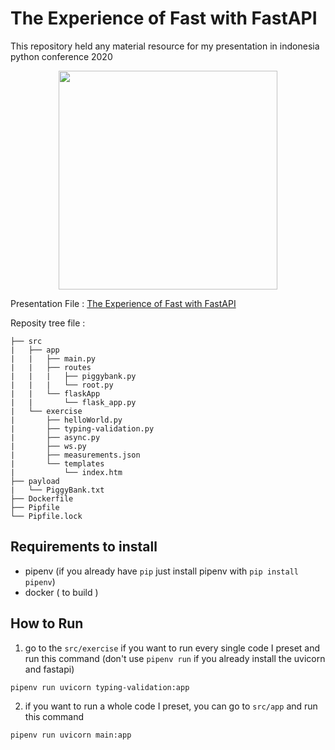 # The Experience of Fast with FastAPI

This repository held any material resource for my presentation in indonesia python conference 2020

<p align="center">
	<img src="https://pbs.twimg.com/media/EmSWlJhU0AEnUls?format=png&name=900x900" width=350/>
</p>

Presentation File : [The Experience of Fast with FastAPI](https://docs.google.com/presentation/d/1V_pZzTRFe94ZccFszXTrBvS8oooRBYbebsMVtdkS33U/edit?usp=sharing)

Reposity tree file :
```
├── src
|   ├── app
|   |   ├── main.py
|   |   ├── routes
|   |   |   ├── piggybank.py
|   |   |   └── root.py
|   |   └── flaskApp
|   |       └── flask_app.py
|   └── exercise
|       ├── helloWorld.py
|       ├── typing-validation.py
|       ├── async.py
|       ├── ws.py
|       ├── measurements.json
|       └── templates
|           └── index.htm
├── payload
|   └── PiggyBank.txt
├── Dockerfile
├── Pipfile
└── Pipfile.lock
```

## Requirements to install

- pipenv (if you already have `pip` just install pipenv with `pip install pipenv`)
- docker ( to build )

## How to Run

1. go to the `src/exercise` if you want to run every single code I preset and run this command
(don't use `pipenv run` if you already install the uvicorn and fastapi)
```
pipenv run uvicorn typing-validation:app
```

2. if you want to run a whole code I preset, you can go to `src/app` and run this command
```
pipenv run uvicorn main:app
```


